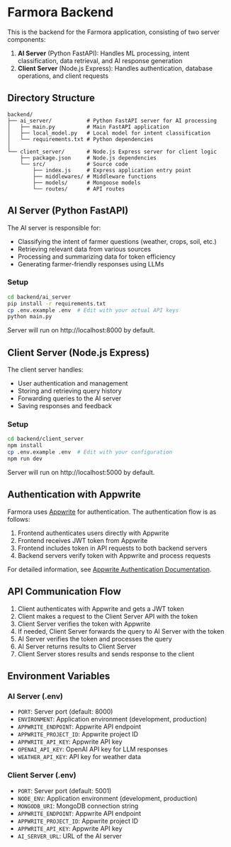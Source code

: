 # Farmora Backend

This is the backend for the Farmora application, consisting of two server components:

1. **AI Server** (Python FastAPI): Handles ML processing, intent classification, data retrieval, and AI response generation
2. **Client Server** (Node.js Express): Handles authentication, database operations, and client requests

## Directory Structure

```
backend/
├── ai_server/           # Python FastAPI server for AI processing
│   ├── main.py          # Main FastAPI application
│   ├── local_model.py   # Local model for intent classification
│   └── requirements.txt # Python dependencies
│
└── client_server/       # Node.js Express server for client logic
    ├── package.json     # Node.js dependencies
    └── src/             # Source code
        ├── index.js     # Express application entry point
        ├── middlewares/ # Middleware functions
        ├── models/      # Mongoose models
        └── routes/      # API routes
```

## AI Server (Python FastAPI)

The AI server is responsible for:

- Classifying the intent of farmer questions (weather, crops, soil, etc.)
- Retrieving relevant data from various sources
- Processing and summarizing data for token efficiency
- Generating farmer-friendly responses using LLMs

### Setup

```bash
cd backend/ai_server
pip install -r requirements.txt
cp .env.example .env  # Edit with your actual API keys
python main.py
```

Server will run on http://localhost:8000 by default.

## Client Server (Node.js Express)

The client server handles:

- User authentication and management
- Storing and retrieving query history
- Forwarding queries to the AI server
- Saving responses and feedback

### Setup

```bash
cd backend/client_server
npm install
cp .env.example .env  # Edit with your configuration
npm run dev
```

Server will run on http://localhost:5000 by default.

## Authentication with Appwrite

Farmora uses [Appwrite](https://appwrite.io/) for authentication. The authentication flow is as follows:

1. Frontend authenticates users directly with Appwrite
2. Frontend receives JWT token from Appwrite
3. Frontend includes token in API requests to both backend servers
4. Backend servers verify token with Appwrite and process requests

For detailed information, see [Appwrite Authentication Documentation](./client_server/docs/appwrite-auth.md).

## API Communication Flow

1. Client authenticates with Appwrite and gets a JWT token
2. Client makes a request to the Client Server API with the token
3. Client Server verifies the token with Appwrite
4. If needed, Client Server forwards the query to AI Server with the token
5. AI Server verifies the token and processes the query
6. AI Server returns results to Client Server
7. Client Server stores results and sends response to the client

## Environment Variables

### AI Server (.env)
- `PORT`: Server port (default: 8000)
- `ENVIRONMENT`: Application environment (development, production)
- `APPWRITE_ENDPOINT`: Appwrite API endpoint
- `APPWRITE_PROJECT_ID`: Appwrite project ID
- `APPWRITE_API_KEY`: Appwrite API key
- `OPENAI_API_KEY`: OpenAI API key for LLM responses
- `WEATHER_API_KEY`: API key for weather data

### Client Server (.env)
- `PORT`: Server port (default: 5001)
- `NODE_ENV`: Application environment (development, production)
- `MONGODB_URI`: MongoDB connection string
- `APPWRITE_ENDPOINT`: Appwrite API endpoint
- `APPWRITE_PROJECT_ID`: Appwrite project ID
- `APPWRITE_API_KEY`: Appwrite API key
- `AI_SERVER_URL`: URL of the AI server
